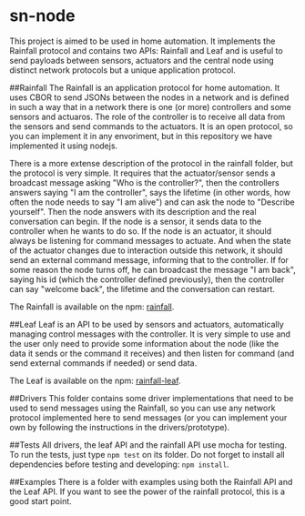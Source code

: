 # sn-node
This project is aimed to be used in home automation. It implements the Rainfall protocol and contains two APIs: Rainfall and Leaf and is useful to send payloads between sensors, actuators and the central node using distinct network protocols but a unique application protocol.

##Rainfall
The Rainfall is an application protocol for home automation. It uses CBOR to send JSONs between the nodes in a network and is defined in such a way that in a network there is one (or more) controllers and some sensors and actuaros. The role of the controller is to receive all data from the sensors and send commands to the actuators. It is an open protocol, so you can implement it in any envoriment, but in this repository we have implemented it using nodejs.

There is a more extense description of the protocol in the rainfall folder, but the protocol is very simple. It requires that the actuator/sensor sends a broadcast message asking "Who is the controller?", then the controllers answers saying "I am the controller", says the lifetime (in other words, how often the node needs to say "I am alive") and can ask the node to "Describe yourself". Then the node answers with its description and the real conversation can begin.
If the node is a sensor, it sends data to the controller when he wants to do so.
If the node is an actuator, it should always be listening for command messages to actuate. And when the state of the actuator changes due to interaction outside this network, it should send an external command message, informing that to the controller.
If for some reason the node turns off, he can broadcast the message "I am back", saying his id (which the controller defined previously), then the controller can say "welcome back", the lifetime and the conversation can restart.

The Rainfall is available on the npm: [rainfall](https://www.npmjs.com/package/rainfall).

##Leaf
Leaf is an API to be used by sensors and actuators, automatically managing control messages with the controller. It is very simple to use and the user only need to provide some information about the node (like the data it sends or the command it receives) and then listen for command (and send external commands if needed) or send data.

The Leaf is available on the npm: [rainfall-leaf](https://www.npmjs.com/package/rainfall-leaf).

##Drivers
This folder contains some driver implementations that need to be used to send messages using the Rainfall, so you can use any network protocol implemented here to send messages (or you can implement your own by following the instructions in the drivers/prototype).

##Tests
All drivers, the leaf API and the rainfall API use mocha for testing. To run the tests, just type `npm test` on its folder. Do not forget to install all dependencies before testing and developing: `npm install`.

##Examples
There is a folder with examples using both the Rainfall API and the Leaf API. If you want to see the power of the rainfall protocol, this is a good start point.
